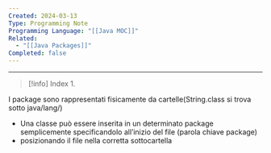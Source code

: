 ```yaml
---
Created: 2024-03-13
Type: Programming Note
Programming Language: "[[Java MOC]]"
Related:
  - "[[Java Packages]]"
Completed: false
---
```

---

>[!info] Index
>1. 

I package sono rappresentati fisicamente da cartelle(String.class si trova sotto java/lang/)
- Una classe può essere inserita in un determinato package semplicemente specificandolo all’inizio del file (parola chiave package)
- posizionando il file nella corretta sottocartella